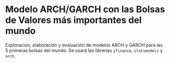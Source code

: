 # Modelo ARCH/GARCH con las Bolsas de Valores más importantes del mundo
Exploración, elaboración y evaluación de modelos ARCH y GARCH para las 5 primeras bolsas del mundo. Se usará las librerías `yfinance`, `statsmodels` y `arch`.
